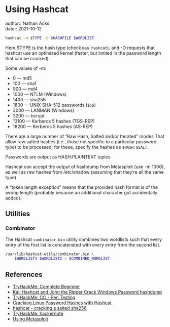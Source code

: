 # Using Hashcat

author:: Nathan Acks  
date:: 2021-10-12

```bash
hashcat -m $TYPE -O $HASHFILE $WORDLIST
```

Here $TYPE is the hash type (check `man hashcat`), and -O requests that hashcat use an optimized kernel (faster, but limited in the password length that can be cracked).

Some values of -m:

* 0 — md5
* 100 — sha1
* 900 — md4
* 1000 — NTLM (Windows)
* 1400 — sha256
* 1800 — UNIX SHA-512 passwords (`$6$`)
* 3000 — LANMAN (Windows)
* 3200 — bcrypt
* 13100 — Kerberos 5 hashes (TGS-REP)
* 18200 — Kerberos 5 hashes (AS-REP)

There are a large number of “Raw Hash, Salted and/or Iterated” modes That allow raw salted hashes (i.e., those not specific to a particular password type) to be processed; for these, specify the hashes as `$HASH:$SALT`.

Passwords are output as HASH:PLAINTEXT tuples.

Hashcat can accept the output of hashdump from Metasploit (use -m 1000), as well as raw hashes from /etc/shadow (assuming that they’re all the same type).

A “token length exception” means that the provided hash format is of the wrong length (probably because an additional character got accidentally added).

## Utilities

### Combinator

The Hashcat `combinator.bin` utility combines two wordlists such that every entry of the first list is concatenated with every entry from the second list.

```bash
/usr/lib/hashcat-utils/combinator.bin \
	$WORDLIST1 $WORDLIST2 > $COMBINED_WORDLIST
```

## References

* [TryHackMe: Complete Beginner](tryhackme-complete-beginner.md)
* [Kali Hashcat and John the Ripper Crack Windows Password hashdump](https://pentesthacker.com/2020/12/27/kali-hashcat-and-john-the-ripper-crack-windows-password-hashdump/)
* [TryHackMe: CC - Pen Testing](tryhackme-cc-pen-testing.md)
* [Cracking Linux Password Hashes with Hashcat](https://samsclass.info/123/proj10/p12-hashcat.htm)
* [hashcat - cracking a salted sha256](https://security.stackexchange.com/a/204978)
* [TryHackMe: hackernote](tryhackme-hackernote.md)
* [Using Metasploit](metasploit.md)
